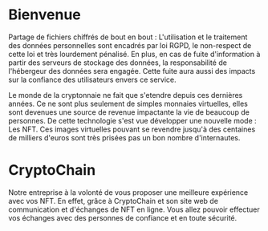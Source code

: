 # Bienvenue
Partage de fichiers chiffrés de bout en bout : L'utilisation et le traitement des données personnelles sont encadrés par loi RGPD, le non-respect de cette loi et très lourdement pénalisé. En plus, en cas de fuite d'information à partir des serveurs de stockage des données, la responsabilité de l'hébergeur des données sera engagée. Cette fuite aura aussi des impacts sur la confiance des utilisateurs envers ce service.


Le monde de la cryptonnaie ne fait que s'etendre depuis ces dernières années. Ce ne sont plus seulement de simples monnaies virtuelles, elles sont devenues une source de revenue impactante la vie de beaucoup de personnes. De cette technologie s'est vue développer une nouvelle mode : Les NFT. Ces images virtuelles pouvant se revendre jusqu'à des centaines de milliers d'euros sont très prisées pas un bon nombre d'internautes.

# CryptoChain 
Notre entreprise à la volonté de vous proposer une meilleure expérience avec vos NFT. En effet, grâce à CryptoChain et son site web de communication et d'échanges de NFT en ligne. Vous allez pouvoir effectuer vos échanges avec des personnes de confiance et en toute sécurité. 
